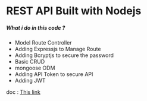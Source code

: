 <h1> REST API Built with Nodejs </h1>
<h5> What i do in this code ? </h5>
<ul>
  <li>Model Route Controller</li>
  <li>Adding Expressjs to Manage Route </li>
  <li>Adding Bcryptjs to secure the password </li>
  <li>Basic CRUD </li>
  <li>mongoose ODM </li>
  <li>Adding API Token to secure API</li>
  <li> Adding JWT </li>
</ul>

<p> doc : <a href="https://docs.google.com/document/d/1KKIfajXJ4iI5gz9578I3HcUjlznVCDh1aqDUdAy34DQ">This link </a> </p>
